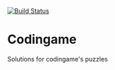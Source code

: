 [![Build Status](https://travis-ci.org/ptavares/Codingame.svg?branch=master)](https://travis-ci.org/ptavares/Codingame)

# Codingame
Solutions for codingame's puzzles
